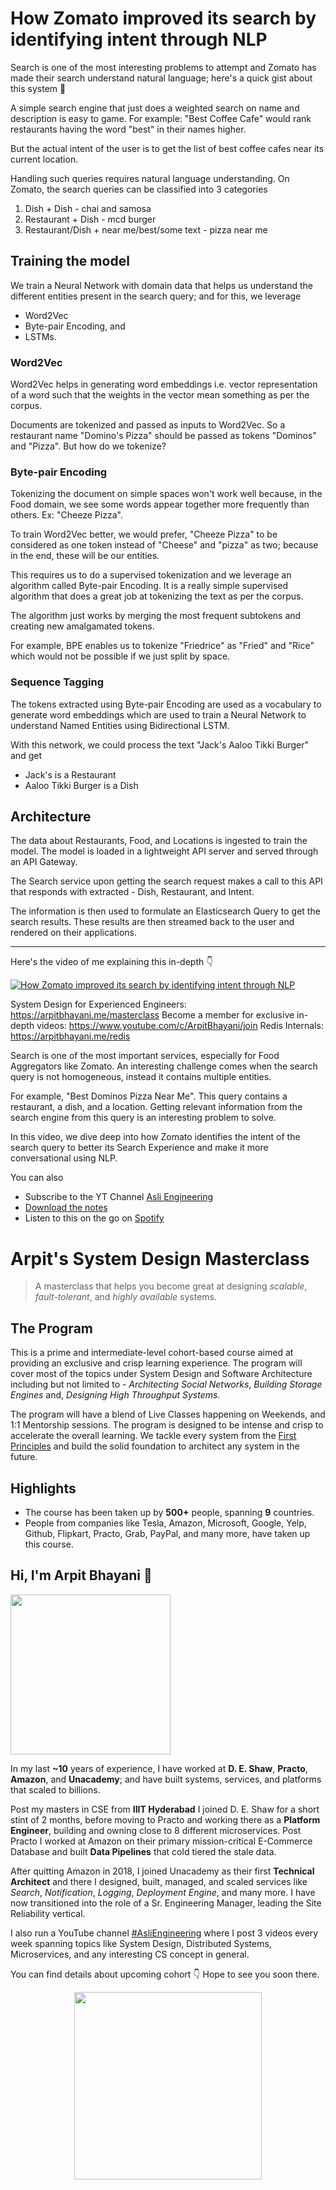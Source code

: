 How Zomato improved its search by identifying intent through NLP
===


Search is one of the most interesting problems to attempt and Zomato has made their search understand natural language; here's a quick gist about this system 🧵

A simple search engine that just does a weighted search on name and description is easy to game. For example: "Best Coffee Cafe" would rank restaurants having the word "best" in their names higher.

But the actual intent of the user is to get the list of best coffee cafes near its current location.

Handling such queries requires natural language understanding. On Zomato, the search queries can be classified into 3 categories

1. Dish + Dish - chai and samosa
2. Restaurant + Dish - mcd burger
3. Restaurant/Dish + near me/best/some text - pizza near me

## Training the model

We train a Neural Network with domain data that helps us understand the different entities present in the search query; and for this, we leverage

- Word2Vec
- Byte-pair Encoding, and
- LSTMs.

### Word2Vec

Word2Vec helps in generating word embeddings i.e. vector representation of a word such that the weights in the vector mean something as per the corpus.

Documents are tokenized and passed as inputs to Word2Vec. So a restaurant name "Domino's Pizza" should be passed as tokens "Dominos" and "Pizza". But how do we tokenize?

### Byte-pair Encoding

Tokenizing the document on simple spaces won't work well because, in the Food domain, we see some words appear together more frequently than others. Ex: "Cheeze Pizza".

To train Word2Vec better, we would prefer, "Cheeze Pizza" to be considered as one token instead of "Cheese" and "pizza" as two; because in the end, these will be our entities.

This requires us to do a supervised tokenization and we leverage an algorithm called Byte-pair Encoding. It is a really simple supervised algorithm that does a great job at tokenizing the text as per the corpus.

The algorithm just works by merging the most frequent subtokens and creating new amalgamated tokens.

For example, BPE enables us to tokenize "Friedrice" as "Fried" and "Rice" which would not be possible if we just split by space.

### Sequence Tagging

The tokens extracted using Byte-pair Encoding are used as a vocabulary to generate word embeddings which are used to train a Neural Network to understand Named Entities using Bidirectional LSTM.

With this network, we could process the text "Jack's Aaloo Tikki Burger" and get

- Jack's is a Restaurant
- Aaloo Tikki Burger is a Dish

## Architecture

The data about Restaurants, Food, and Locations is ingested to train the model. The model is loaded in a lightweight API server and served through an API Gateway.

The Search service upon getting the search request makes a call to this API that responds with extracted - Dish, Restaurant, and Intent.

The information is then used to formulate an Elasticsearch Query to get the search results. These results are then streamed back to the user and rendered on their applications.
<hr />


<p>Here's the video of me explaining this in-depth 👇‍</p>

[![How Zomato improved its search by identifying intent through NLP](https://i.ytimg.com/vi/JL9x9N6YSUc/mqdefault.jpg)](https://www.youtube.com/watch?v=JL9x9N6YSUc)

System Design for Experienced Engineers: https://arpitbhayani.me/masterclass
Become a member for exclusive in-depth videos: https://www.youtube.com/c/ArpitBhayani/join
Redis Internals: https://arpitbhayani.me/redis

Search is one of the most important services, especially for Food Aggregators like Zomato. An interesting challenge comes when the search query is not homogeneous, instead it contains multiple entities.

For example, "Best Dominos Pizza Near Me". This query contains a restaurant, a dish, and a location. Getting relevant information from the search engine from this query is an interesting problem to solve.

In this video, we dive deep into how Zomato identifies the intent of the search query to better its Search Experience and make it more conversational using NLP.

You can also
 - Subscribe to the YT Channel [Asli Engineering](https://youtube.com/c/ArpitBhayani)
 - [Download the notes](https://drive.google.com/file/d/1n688D9Wa6JgwbqmeRuxTAOOyyxAyYZo1/view?usp=share_link)
 - Listen to this on the go on [Spotify](https://open.spotify.com/show/7qMoamm2iZQrsPVm6IQLoD)

# Arpit's System Design Masterclass

> A masterclass that helps you become great at designing _scalable_, _fault-tolerant_, and _highly available_ systems.

## The Program

This is a prime and intermediate-level cohort-based course aimed at providing an exclusive and crisp learning experience. The program will cover most of the topics under System Design and Software Architecture including but not limited to - _Architecting Social Networks_, _Building Storage Engines_ and, _Designing High Throughput Systems_.

The program will have a blend of Live Classes happening on Weekends, and 1:1 Mentorship sessions. The program is designed to be intense and crisp to accelerate the overall learning. We tackle every system from the [First Principles](https://en.wikipedia.org/wiki/First_principle) and build the solid foundation to architect any system in the future.


## Highlights

 - The course has been taken up by __500+__ people, spanning __9__ countries.
 - People from companies like Tesla, Amazon, Microsoft, Google, Yelp, Github, Flipkart, Practo, Grab, PayPal, and many more, have taken up this course.


## Hi, I'm Arpit Bhayani 👋

<img width="256px" src="https://edge.arpitbhayani.me/img/arpit.jpg" />

In my last **~10** years of experience, I have worked at **D. E. Shaw**, **Practo**, **Amazon**, and **Unacademy**; and have built systems, services, and platforms that scaled to billions.

Post my masters in CSE from **IIIT Hyderabad** I joined D. E. Shaw for a short stint of 2 months, before moving to Practo and working there as a **Platform Engineer**, building and owning close to 8 different microservices. Post Practo I worked at Amazon on their primary mission-critical E-Commerce Database and built **Data Pipelines** that cold tiered the stale data.

After quitting Amazon in 2018, I joined Unacademy as their first **Technical Architect** and there I designed, built, managed, and scaled services like _Search_, _Notification_, _Logging_, _Deployment Engine_, and many more. I have now transitioned into the role of a Sr. Engineering Manager, leading the Site Reliability vertical.

I also run a YouTube channel [#AsliEngineering](https://www.youtube.com/c/ArpitBhayani) where I post 3 videos every week spanning topics like System Design, Distributed Systems, Microservices, and any interesting CS concept in general.

You can find details about upcoming cohort 👇‍ Hope to see you soon there.

<center>
<a target="_blank" href="https://arpitbhayani.me/masterclass">
<img src="https://user-images.githubusercontent.com/4745789/137859181-d4499cf4-ce65-4466-8b88-a078ece0f081.PNG" width="300px" />
</a>
</center>